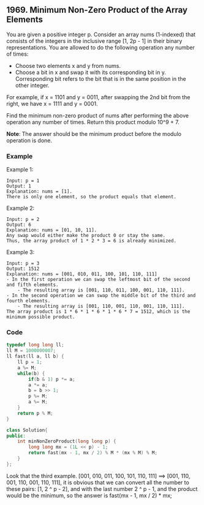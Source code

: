 ## 1969. Minimum Non-Zero Product of the Array Elements

You are given a positive integer p. Consider an array nums (1-indexed) that consists of the integers in the inclusive range [1, 2p - 1] in their binary representations. You are allowed to do the following operation any number of times:

- Choose two elements x and y from nums.
- Choose a bit in x and swap it with its corresponding bit in y. Corresponding bit refers to the bit that is in the same position in the other integer.

For example, if x = 1101 and y = 0011, after swapping the 2nd bit from the right, we have x = 1111 and y = 0001.

Find the minimum non-zero product of nums after performing the above operation any number of times. Return this product modulo 10^9 + 7.

**Note**: The answer should be the minimum product before the modulo operation is done.

### Example

Example 1:

```text
Input: p = 1
Output: 1
Explanation: nums = [1].
There is only one element, so the product equals that element.
```

Example 2:

```text
Input: p = 2
Output: 6
Explanation: nums = [01, 10, 11].
Any swap would either make the product 0 or stay the same.
Thus, the array product of 1 * 2 * 3 = 6 is already minimized.
```

Example 3:

```text
Input: p = 3
Output: 1512
Explanation: nums = [001, 010, 011, 100, 101, 110, 111]
- In the first operation we can swap the leftmost bit of the second and fifth elements.
    - The resulting array is [001, 110, 011, 100, 001, 110, 111].
- In the second operation we can swap the middle bit of the third and fourth elements.
    - The resulting array is [001, 110, 001, 110, 001, 110, 111].
The array product is 1 * 6 * 1 * 6 * 1 * 6 * 7 = 1512, which is the minimum possible product.
```

### Code

```c++
typedef long long ll;
ll M = 1000000007;
ll fast(ll a, ll b) {
    ll p = 1;
    a %= M;
    while(b) {
        if(b & 1) p *= a;
        a *= a;
        b = b >> 1;
        p %= M;
        a %= M;
    }
    return p % M;
}

class Solution{
public:
    int minNonZeroProduct(long long p) {
        long long mx = (1L << p) - 1;
        return fast(mx - 1, mx / 2) % M * (mx % M) % M;
    }
};
```

Look that the third example. [001, 010, 011, 100, 101, 110, 111] ==> [001, 110, 001, 110, 001, 110, 111],
it is obvious that we can convert all the number to these pairs: [1, 2 ^ p - 2], and with the last number 2 ^ p - 1,
and the product would be the minimum, so the answer is fast(mx - 1, mx / 2) * mx;
